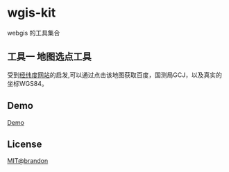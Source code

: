 # wgis-kit

webgis 的工具集合

## 工具一 地图选点工具

受到[经纬度网站](http://www.gpsspg.com/maps.htm)的启发,可以通过点击该地图获取百度，国测局GCJ，以及真实的坐标WGS84。

## Demo

[Demo](https://brandonxiang.github.io/wgis-kit/)

## License

[MIT@brandon](LICENSE)
